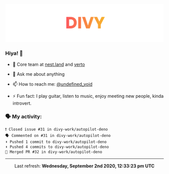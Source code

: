 
![](https://github.com/divy-work/divy-work/raw/master/assets/divy.png)

### Hiya! 👋

- 🔭 Core team at [nest.land](https://github.com/nestdotland/nest.land) and [verto](https://github.com/useverto/verto)

- 💬 Ask me about anything

- 📫 How to reach me: [@undefined_void](https://instagram.com/divy.exe)

- ⚡ Fun fact: I play guitar, listen to music, enjoy meeting new people, kinda introvert.

### 🗣 My activity:

```
❗️ Closed issue #31 in divy-work/autopilot-deno
🗣 Commented on #31 in divy-work/autopilot-deno
⬆️ Pushed 1 commit to divy-work/autopilot-deno
⬆️ Pushed 4 commits to divy-work/autopilot-deno
🎉 Merged PR #32 in divy-work/autopilot-deno
```

------------
<p align="center">Last refresh: <b>Wednesday, September 2nd 2020, 12:33:23 pm UTC</b></p>
